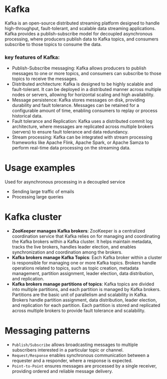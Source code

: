 # Kafka
Kafka is an open-source distributed streaming platform designed to handle high-throughput, fault-tolerant, and scalable data streaming applications.<br>
Kafka provides a publish-subscribe model for decoupled asynchronous processing, where producers publish data to Kafka topics, and consumers subscribe to those topics to consume the data.

### key features of Kafka:
- Publish-Subscribe messaging: Kafka allows producers to publish messages to one or more topics, and consumers can subscribe to those topics to receive the messages.
- Distributed architecture: Kafka is designed to be highly scalable and fault-tolerant. It can be deployed in a distributed manner across multiple nodes or servers, allowing for horizontal scaling and high availability.
- Message persistence: Kafka stores messages on disk, providing durability and fault tolerance. Messages can be retained for a configurable amount of time, enabling consumers to replay or process historical data.
- Fault tolerance and Replication: Kafka uses a distributed commit log architecture, where messages are replicated across multiple brokers (servers) to ensure fault tolerance and data redundancy.
- Stream processing: Kafka can be integrated with stream processing frameworks like Apache Flink, Apache Spark, or Apache Samza to perform real-time data processing on the streaming data.

# Usage examples
Used for asynchronous processing in a decoupled service
- Sending large traffic of emails 
- Processing large queries

# Kafka cluster
- **ZooKeeper manages Kafka brokers**: ZooKeeper is a centralized coordination service that Kafka relies on for managing and coordinating the Kafka brokers within a Kafka cluster. It helps maintain metadata, tracks the live brokers, handles leader election, and enables synchronization and coordination among the brokers.
- **Kafka brokers manage Kafka Topics**: Each Kafka broker within a cluster is responsible for managing one or more Kafka topics. Brokers handle operations related to topics, such as topic creation, metadata management, partition assignment, leader election, data distribution, and replication.
- **Kafka brokers manage partitions of topics**: Kafka topics are divided into multiple partitions, and each partition is managed by Kafka brokers. Partitions are the basic unit of parallelism and scalability in Kafka. Brokers handle partition assignment, data distribution, leader election, and replication for each partition. Each partition is stored and replicated across multiple brokers to provide fault tolerance and scalability.

# Messaging patterns
- `Publish/Subscribe` allows broadcasting messages to multiple subscribers interested in a particular topic or channel.
- `Request/Response` enables synchronous communication between a requester and a responder, where a response is expected.
- `Point-to-Point` ensures messages are processed by a single receiver, providing ordered and reliable message delivery.
